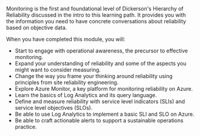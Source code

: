 Monitoring is the first and foundational level of Dickerson's Hierarchy of Reliability discussed in the intro to this learning path. It provides you with the information you need to have concrete conversations about reliability based on objective data.

When you have completed this module, you will:

- Start to engage with operational awareness, the precursor to effective monitoring.
- Expand your understanding of reliability and some of the aspects you might want to consider measuring.
- Change the way you frame your thinking around reliability using principles from site reliability engineering.
- Explore Azure Monitor, a key platform for monitoring reliability on Azure.
- Learn the basics of Log Analytics and its query language.
- Define and measure reliability with service level indicators (SLIs) and service level objectives (SLOs).
- Be able to use Log Analytics to implement a basic SLI and SLO on Azure.
- Be able to craft actionable alerts to support a sustainable operations practice.
